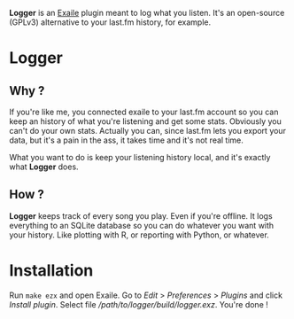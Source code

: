 **Logger** is an [Exaile](http://www.exaile.org/) plugin meant to log what you
listen. It's an open-source (GPLv3) alternative to your last.fm history, for
example.

# Logger

## Why ?

If you're like me, you connected exaile to your last.fm account so you can keep
an history of what you're listening and get some stats. Obviously you can't do
your own stats. Actually you can, since last.fm lets you export your data, but
it's a pain in the ass, it takes time and it's not real time.

What you want to do is keep your listening history local, and it's exactly what
**Logger** does.


## How ?

**Logger** keeps track of every song you play. Even if you're offline. It logs
everything to an SQLite database so you can do whatever you want with your
history. Like plotting with R, or reporting with Python, or whatever.


# Installation

Run `make ezx` and open Exaile. Go to *Edit* > *Preferences* > *Plugins* and
click *Install plugin*. Select file */path/to/logger/build/logger.exz*. You're
done !
